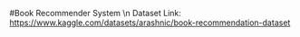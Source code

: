 #Book Recommender System
\n Dataset Link: https://www.kaggle.com/datasets/arashnic/book-recommendation-dataset
